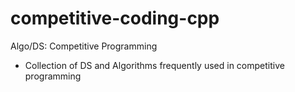 # competitive-coding-cpp
Algo/DS: Competitive Programming
- Collection of DS and Algorithms frequently used in competitive programming
